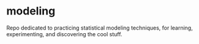 # modeling
Repo dedicated to practicing statistical modeling techniques, for learning, experimenting, and discovering the cool stuff. 

